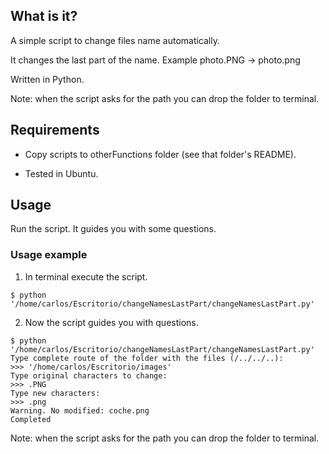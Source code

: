 ## What is it?

A simple script to change files name automatically.

It changes the last part of the name. Example photo.PNG -> photo.png

Written in Python.

Note: when the script asks for the path you can drop the folder to terminal.

## Requirements

- Copy scripts to otherFunctions folder (see that folder's README).

- Tested in Ubuntu.

## Usage

Run the script. It guides you with some questions.

### Usage example

1. In terminal execute the script.

```
$ python '/home/carlos/Escritorio/changeNamesLastPart/changeNamesLastPart.py' 
```

2. Now the script guides you with questions.

```
$ python '/home/carlos/Escritorio/changeNamesLastPart/changeNamesLastPart.py' 
Type complete route of the folder with the files (/../../..):
>>> '/home/carlos/Escritorio/images' 
Type original characters to change:
>>> .PNG
Type new characters:
>>> .png
Warning. No modified: coche.png
Completed

```

Note: when the script asks for the path you can drop the folder to terminal.
